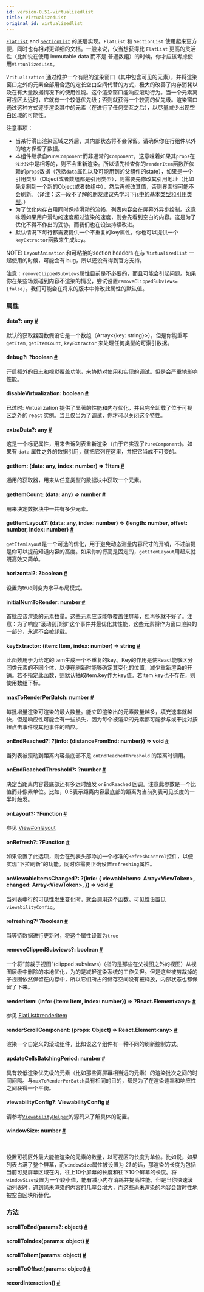 ```yaml
---
id: version-0.51-virtualizedlist
title: VirtualizedList
original_id: virtualizedlist
---
```


[`FlatList`](flatlist.html) and [`SectionList`](sectionlist.html) 的底层实现。`FlatList` 和 `SectionList` 使用起来更方便，同时也有相对更详细的文档。一般来说，仅当想获得比 `FlatList` 更高的灵活性（比如说在使用 immutable data 而不是 普通数组）的时候，你才应该考虑使用`VirtualizedList`。

`Vritualization` 通过维护一个有限的渲染窗口（其中包含可见的元素），并将渲染窗口之外的元素全部用合适的定长空白空间代替的方式，极大的改善了内存消耗以及在有大量数据情况下的使用性能。这个渲染窗口能响应滚动行为。当一个元素离可视区太远时，它就有一个较低优先级；否则就获得一个较高的优先级。渲染窗口通过这种方式逐步渲染其中的元素（在进行了任何交互之后），以尽量减少出现空白区域的可能性。

注意事项：

- 当某行滑出渲染区域之外后，其内部状态将不会保留。请确保你在行组件以外的地方保留了数据。
- 本组件继承自`PureComponent`而非通常的`Component`，这意味着如果其`props`在`浅比较`中是相等的，则不会重新渲染。所以请先检查你的`renderItem`函数所依赖的`props`数据（包括`data`属性以及可能用到的父组件的state），如果是一个引用类型（Object或者数组都是引用类型），则需要先修改其引用地址（比如先复制到一个新的Object或者数组中），然后再修改其值，否则界面很可能不会刷新。（译注：这一段不了解的朋友建议先学习下[js中的基本类型和引用类型](https://segmentfault.com/a/1190000002789651)。）
- 为了优化内存占用同时保持滑动的流畅，列表内容会在屏幕外异步绘制。这意味着如果用户滑动的速度超过渲染的速度，则会先看到空白的内容。这是为了优化不得不作出的妥协，而我们也在设法持续改进。
- 默认情况下每行都需要提供一个不重复的key属性。你也可以提供一个`keyExtractor`函数来生成key。


NOTE: `LayoutAnimation` 和可粘接的section headers 在与 `VirtualizedList` 一起使用的时候，可能会有 bug，所以还没有得到官方支持。

注意：`removeClippedSubviews`属性目前是不必要的，而且可能会引起问题。如果你在某些场景碰到内容不渲染的情况，尝试设置`removeClippedSubviews={false}`。我们可能会在将来的版本中修改此属性的默认值。

### 属性

<div class="props">
    <div class="prop"><h4 class="propTitle"><a class="anchor" name="data"></a>data?: <span class="propType">any</span>
        <a class="hash-link" href="#data">#</a></h4>
        <div><p>默认的获取器函数假设它是一个数组（Array&lt;{key: string}&gt;），但是你能重写 <code>getItem</code>, <code>getItemCount</code>, <code>keyExtractor</code> 来处理任何类型的可索引数据。</p></div>
    </div>
    <div class="prop"><h4 class="propTitle"><a class="anchor" name="debug"></a>debug?: <span class="propType"><span>?boolean</span></span>
        <a class="hash-link" href="#debug">#</a></h4>
        <div><p>开启额外的日志和视觉覆盖功能，来协助对使用和实现的调试。但是会严重地影响性能。</p></div>
    </div>
    <div class="prop"><h4 class="propTitle"><a class="anchor" name="disablevirtualization"></a>disableVirtualization:
        <span class="propType">boolean</span> <a class="hash-link"
                                                 href="#disablevirtualization">#</a></h4>
        <div><p>已过时: Virtualization 提供了显著的性能和内存优化，并且完全卸载了位于可视区之外的 react 实例。当且仅当为了调试，你才可以关闭这个特性。</p></div>
    </div>
    <div class="prop"><h4 class="propTitle"><a class="anchor" name="extradata"></a>extraData?: <span class="propType">any</span>
        <a class="hash-link" href="#extradata">#</a></h4>
        <div><p>这是一个标记属性，用来告诉列表重新渲染（由于它实现了<code>PureComponent</code>)。如果有  <code>data</code> 属性之外的数据引用，就把它列在这里，并把它当成不可变的。</p></div>
    </div>
    <div class="prop"><h4 class="propTitle"><a class="anchor" name="getitem"></a>getItem: <span class="propType">(data: any, index: number) =&gt; ?Item</span>
        <a class="hash-link" href="#getitem">#</a></h4>
        <div><p>通用的获取器，用来从任意类型的数据块中获取一个元素。</p></div>
    </div>
    <div class="prop"><h4 class="propTitle"><a class="anchor" name="getitemcount"></a>getItemCount: <span
            class="propType">(data: any) =&gt; number</span> <a class="hash-link"
                                                                href="#getitemcount">#</a></h4>
        <div><p>用来决定数据块中一共有多少元素。</p></div>
    </div>
    <div class="prop">
      <h4 class="propTitle"><a class="anchor" name="getitemlayout"></a>getItemLayout?: <span class="propType">(data: any, index: number) =&gt; {length: number, offset: number, index: number}</span> <a class="hash-link" href="#getitemlayout">#</a></h4>
      <p><code>getItemLayout</code>是一个可选的优化，用于避免动态测量内容尺寸的开销，不过前提是你可以提前知道内容的高度。如果你的行高是固定的，<code>getItemLayout</code>用起来就既高效又简单。</p>
    </div>
    <div class="prop"><h4 class="propTitle"><a class="anchor" name="horizontal"></a>horizontal?: <span class="propType"><span>?boolean</span></span>
        <a class="hash-link" href="#horizontal">#</a></h4>
        <p>设置为true则变为水平布局模式。</p>
    </div>
    <div class="prop"><h4 class="propTitle"><a class="anchor" name="initialnumtorender"></a>initialNumToRender: <span
            class="propType">number</span> <a class="hash-link"
                                              href="#initialnumtorender">#</a></h4>
        <div><p>首批应该渲染的元素数量。这些元素应该能够覆盖住屏幕，但再多就不好了。注意：为了响应“滚动到顶部”这个事件并最优化其性能，这些元素将作为窗口渲染的一部分，永远不会被卸载。</p></div>
    </div>
    <div class="prop"><h4 class="propTitle"><a class="anchor" name="keyextractor"></a>keyExtractor: <span class="propType">(item: Item, index: number) =&gt; string</span> <a class="hash-link" href="#keyextractor">#</a>
    </h4>
      <p>此函数用于为给定的item生成一个不重复的key。Key的作用是使React能够区分同类元素的不同个体，以便在刷新时能够确定其变化的位置，减少重新渲染的开销。若不指定此函数，则默认抽取item.key作为key值。若item.key也不存在，则使用数组下标。</p>
    </div>
    <div class="prop"><h4 class="propTitle"><a class="anchor" name="maxtorenderperbatch"></a>maxToRenderPerBatch: <span
            class="propType">number</span> <a class="hash-link"
                                              href="#maxtorenderperbatch">#</a></h4>
        <div><p>每批增量渲染可渲染的最大数量。能立即渲染出的元素数量越多，填充速率就越快，但是响应性可能会有一些损失，因为每个被渲染的元素都可能参与或干扰对按钮点击事件或其他事件的响应。</p></div>
    </div>
    <div class="prop"><h4 class="propTitle"><a class="anchor" name="onendreached"></a>onEndReached?: <span
            class="propType"><span>?(info: {distanceFromEnd: number}) =&gt; void</span></span> <a class="hash-link"
                                                                                                  href="#onendreached">#</a>
    </h4>
      <p>当列表被滚动到距离内容最底部不足 <code>onEndReachedThreshold</code> 的距离时调用。</p>
    </div>
    <div class="prop"><h4 class="propTitle"><a class="anchor" name="onendreachedthreshold"></a>onEndReachedThreshold?:
        <span class="propType"><span>?number</span></span> <a class="hash-link"
                                                              href="#onendreachedthreshold">#</a>
    </h4>
      <p>决定当距离内容最底部还有多远时触发 <code>onEndReached</code> 回调。注意此参数是一个比值而非像素单位。比如，0.5表示距离内容最底部的距离为当前列表可见长度的一半时触发。</p>
    </div>
    <div class="prop"><h4 class="propTitle"><a class="anchor" name="onlayout"></a>onLayout?: <span
            class="propType"><span>?Function</span></span> <a class="hash-link"
                                                              href="#onlayout">#</a></h4>
      <p>参见 <a href="view.html#onlayout">View#onlayout</a></p>
    </div>
    <div class="prop"><h4 class="propTitle"><a class="anchor" name="onrefresh"></a>onRefresh?: <span
            class="propType"><span>?Function</span></span> <a class="hash-link"
                                                              href="#onrefresh">#</a></h4>
        <div><p>如果设置了此选项，则会在列表头部添加一个标准的<code>RefreshControl</code>控件，以便实现“下拉刷新”的功能。同时你需要正确设置<code>refreshing</code>属性。</p></div>
    </div>
    <div class="prop"><h4 class="propTitle"><a class="anchor" name="onviewableitemschanged"></a>onViewableItemsChanged?:
        <span class="propType"><span>?(info: {
  viewableItems: Array&lt;ViewToken&gt;,
  changed: Array&lt;ViewToken&gt;,
}) =&gt; void</span></span> <a class="hash-link" href="#onviewableitemschanged">#</a></h4>
        <div><p>当列表中行的可见性发生变化时，就会调用这个函数。可见性设置见<code>viewabilityConfig</code>。</p></div>
    </div>
    <div class="prop"><h4 class="propTitle"><a class="anchor" name="refreshing"></a>refreshing?: <span class="propType"><span>?boolean</span></span>
        <a class="hash-link" href="#refreshing">#</a></h4>
        <div><p>当等待数据进行更新时，将这个属性设置为<code>true</code></p></div>
    </div>
    <div class="prop"><h4 class="propTitle"><a class="anchor" name="removeclippedsubviews"></a>removeClippedSubviews?:
        <span class="propType">boolean</span> <a class="hash-link"
                                                 href="#removeclippedsubviews">#</a></h4>
        <div><p>一个将“剪裁子视图”(clipped subviews)（指的是那些在父视图之外的视图）从视图层级中删除的本地优化，为的是减轻渲染系统的工作负担。但是这些被剪裁掉的子视图依然保留在内存中，所以它们所占的储存空间没有被释放，内部状态也都保留了下来。</p></div>
        <div><p></p></div>
    </div>
    <div class="prop"><h4 class="propTitle"><a class="anchor" name="renderitem"></a>renderItem: <span class="propType">(info: {item: Item, index: number}) =&gt; ?React.Element&lt;any&gt;</span>
        <a class="hash-link" href="#renderitem">#</a></h4>
        <p>参见 <a href="flatlist.html#renderitem">FlatList#renderitem</a></p>
    </div>
    <div class="prop"><h4 class="propTitle"><a class="anchor" name="renderscrollcomponent"></a>renderScrollComponent:
        <span class="propType">(props: Object) =&gt; React.Element&lt;any&gt;</span> <a class="hash-link" href="#renderscrollcomponent">#</a>
    </h4>
        <div><p>渲染一个自定义的滚动组件，比如说这个组件有一种不同的刷新控制方式。</p></div>
    </div>
    <div class="prop"><h4 class="propTitle"><a class="anchor" name="updatecellsbatchingperiod"></a>updateCellsBatchingPeriod:
        <span class="propType">number</span> <a class="hash-link"
                                                href="#updatecellsbatchingperiod">#</a></h4>
        <div><p>具有较低渲染优先级的元素（比如那些离屏幕相当远的元素）的渲染批次之间的时间间隔。与<code>maxToRenderPerBatch</code>具有相同的目的，都是为了在渲染速率和响应性之间获得一个平衡。</p></div>
    </div>
    <div class="prop">
      <h4 class="propTitle"><a class="anchor" name="viewabilityconfig"></a>viewabilityConfig?: <span class="propType">ViewabilityConfig</span> <a class="hash-link" href="#viewabilityconfig">#</a></h4>
      <div><p>请参考<a href="https://github.com/facebook/react-native/blob/master/Libraries/Lists/ViewabilityHelper.js"><code>ViewabilityHelper</code></a>的源码来了解具体的配置。</p></div>
    </div>
    <div class="prop"><h4 class="propTitle"><a class="anchor" name="windowsize"></a>windowSize: <span class="propType">number</span>
        <a class="hash-link" href="#windowsize">#</a></h4>
        <div><p>设置可视区外最大能被渲染的元素的数量，以可视区的长度为单位。比如说，如果列表占满了整个屏幕，而<code>windowSize</code>属性被设置为 <i>21</i> 的话，那渲染的长度为包括当前可见屏幕区域在内，往上10个屏幕的长度和往下10个屏幕的长度。将<code>windowSize</code>设置为一个较小值，能有减小内存消耗并提高性能，但是当你快速滚动列表时，遇到尚未渲染的内容的几率会增大，而这些尚未渲染的内容会暂时性地被空白区块所替代。</p></div>
    </div>
</div>

### 方法

<div class="props">
    <div class="prop"><h4 class="methodTitle"><a class="anchor" name="scrolltoend"></a>scrollToEnd<span
            class="methodType">(params?: object)</span> <a class="hash-link"
                                                           href=".html#scrolltoend">#</a></h4></div>
    <div class="prop"><h4 class="methodTitle"><a class="anchor" name="scrolltoindex"></a>scrollToIndex<span
            class="methodType">(params: object)</span> <a class="hash-link"
                                                          href=".html#scrolltoindex">#</a></h4>
    </div>
    <div class="prop"><h4 class="methodTitle"><a class="anchor" name="scrolltoitem"></a>scrollToItem<span
            class="methodType">(params: object)</span> <a class="hash-link"
                                                          href=".html#scrolltoitem">#</a></h4></div>
    <div class="prop"><h4 class="methodTitle"><a class="anchor" name="scrolltooffset"></a>scrollToOffset<span
            class="methodType">(params: object)</span> <a class="hash-link"
                                                          href=".html#scrolltooffset">#</a></h4>
    </div>
    <div class="prop"><h4 class="methodTitle"><a class="anchor" name="recordinteraction"></a>recordInteraction<span
            class="methodType">()</span> <a class="hash-link" href=".html#recordinteraction">#</a>
    </h4></div>
</div>
